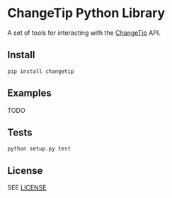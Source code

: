 # ChangeTip Python Library
A set of tools for interacting with the [ChangeTip](https://www.changetip.com) API.

## Install

`pip install changetip`

## Examples
TODO

## Tests
`python setup.py test`

## License
SEE [LICENSE](LICENSE)
